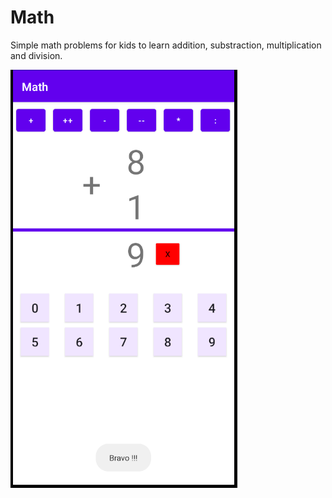 # Math
Simple math problems for kids to learn addition, substraction, multiplication and division.

![screenshot](https://github.com/GeorgeRadev/math_android/blob/main/math_screenshot.png?raw=true)